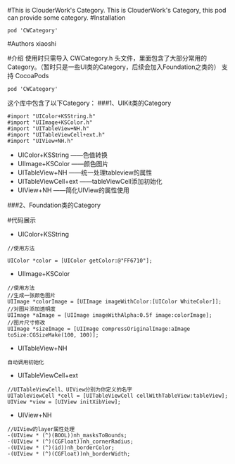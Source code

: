 #This is ClouderWork's Category.
This is ClouderWork's Category, this pod can provide some category.
#Installation
```
pod 'CWCategory'
```
#Authors
xiaoshi

#介绍
使用时只需导入 CWCategory.h 头文件，里面包含了大部分常用的Category。（暂时只是一些UI类的Category，后续会加入Foundation之类的）
支持 CocoaPods
```
pod 'CWCategory'
```

这个库中包含了以下Category：
###1、UIKit类的Category
```
#import "UIColor+KSString.h"
#import "UIImage+KSColor.h"
#import "UITableView+NH.h"
#import "UITableViewCell+ext.h"
#import "UIView+NH.h"
```

* UIColor+KSString  ——色值转换
* UIImage+KSColor   ——颜色图片
* UITableView+NH    ——统一处理tableview的属性
* UITableViewCell+ext   ——tableViewCell添加初始化
* UIView+NH         ——简化UIView的属性使用
    

###2、Foundation类的Category


#代码展示
* UIColor+KSString

```
//使用方法

UIColor *color = [UIColor getColor:@"FF6710"];
```

* UIImage+KSColor

```
//使用方法
//生成一张颜色图片
UIImage *colorImage = [UIImage imageWithColor:[UIColor WhiteColor]];
//对图片添加透明度
UIImage *aImage = [UIImage imageWithAlpha:0.5f image:colorImage];
//图片尺寸修改
UIImage *sizeImage = [UIImage compressOriginalImage:aImage toSize:CGSizeMake(100, 100)];
```
* UITableView+NH

```
自动调用初始化
```

* UITableViewCell+ext

```
//UITableViewCell、UIView分别为你定义的名字
UITableViewCell *cell = [UITableViewCell cellWithTableView:tableView];
UIView *view = [UIView initXibView];
```

* UIView+NH

```
//UIView的layer属性处理
-(UIView * (^)(BOOL))nh_masksToBounds;
-(UIView * (^)(CGFloat))nh_cornerRadius;
-(UIView * (^)(id))nh_borderColor;
-(UIView * (^)(CGFloat))nh_borderWidth;
```

